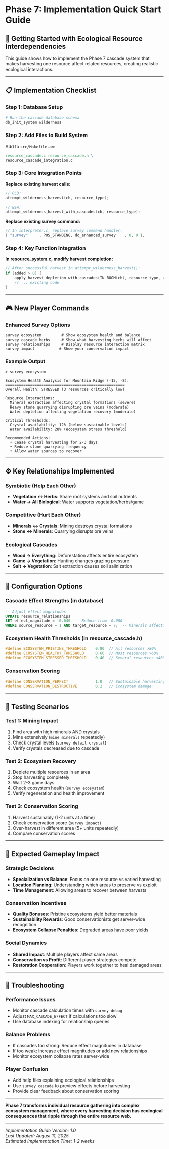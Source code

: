 # Phase 7: Implementation Quick Start Guide

## 🚀 **Getting Started with Ecological Resource Interdependencies**

This guide shows how to implement the Phase 7 cascade system that makes harvesting one resource affect related resources, creating realistic ecological interactions.

---

## 📋 **Implementation Checklist**

### **Step 1: Database Setup**
```bash
# Run the cascade database schema
db_init_system wilderness
```

### **Step 2: Add Files to Build System**
Add to `src/Makefile.am`:
```makefile
resource_cascade.c resource_cascade.h \
resource_cascade_integration.c
```

### **Step 3: Core Integration Points**

**Replace existing harvest calls:**
```c
// OLD: 
attempt_wilderness_harvest(ch, resource_type);

// NEW:
attempt_wilderness_harvest_with_cascades(ch, resource_type);
```

**Replace existing survey command:**
```c
// In interpreter.c, replace survey command handler:
{ "survey"     , POS_STANDING, do_enhanced_survey    , 0, 0 },
```

### **Step 4: Key Function Integration**

**In resource_system.c, modify harvest completion:**
```c
// After successful harvest in attempt_wilderness_harvest():
if (added > 0) {
    apply_harvest_depletion_with_cascades(IN_ROOM(ch), resource_type, added);
    // ... existing code
}
```

---

## 🎮 **New Player Commands**

### **Enhanced Survey Options**
```
survey ecosystem         # Show ecosystem health and balance
survey cascade herbs     # Show what harvesting herbs will affect
survey relationships     # Display resource interaction matrix
survey impact           # Show your conservation impact
```

### **Example Output**
```
> survey ecosystem

Ecosystem Health Analysis for Mountain Ridge (-15, -8):
=====================================================
Overall Health: STRESSED (3 resources critically low)

Resource Interactions:
  Mineral extraction affecting crystal formations (severe)
  Heavy stone quarrying disrupting ore veins (moderate)
  Water depletion affecting vegetation recovery (moderate)

Critical Thresholds:
  Crystal availability: 12% (below sustainable levels)
  Water availability: 28% (ecosystem stress threshold)
  
Recommended Actions:
  • Cease crystal harvesting for 2-3 days
  • Reduce stone quarrying frequency
  • Allow water sources to recover
```

---

## ⚙️ **Key Relationships Implemented**

### **Symbiotic (Help Each Other)**
- **Vegetation ↔ Herbs**: Share root systems and soil nutrients
- **Water → All Biological**: Water supports vegetation/herbs/game

### **Competitive (Hurt Each Other)**
- **Minerals ↔ Crystals**: Mining destroys crystal formations
- **Stone ↔ Minerals**: Quarrying disrupts ore veins

### **Ecological Cascades**
- **Wood → Everything**: Deforestation affects entire ecosystem
- **Game → Vegetation**: Hunting changes grazing pressure
- **Salt → Vegetation**: Salt extraction causes soil salinization

---

## 🔧 **Configuration Options**

### **Cascade Effect Strengths** (in database)
```sql
-- Adjust effect magnitudes
UPDATE resource_relationships 
SET effect_magnitude = -0.040  -- Reduce from -0.080
WHERE source_resource = 1 AND target_resource = 7;  -- Minerals affecting crystals
```

### **Ecosystem Health Thresholds** (in resource_cascade.h)
```c
#define ECOSYSTEM_PRISTINE_THRESHOLD    0.80  // All resources >80%
#define ECOSYSTEM_HEALTHY_THRESHOLD     0.60  // Most resources >60%
#define ECOSYSTEM_STRESSED_THRESHOLD    0.40  // Several resources <40%
```

### **Conservation Scoring** 
```c
#define CONSERVATION_PERFECT            1.0   // Sustainable harvesting
#define CONSERVATION_DESTRUCTIVE        0.2   // Ecosystem damage
```

---

## 🧪 **Testing Scenarios**

### **Test 1: Mining Impact**
1. Find area with high minerals AND crystals
2. Mine extensively (`mine minerals` repeatedly)
3. Check crystal levels (`survey detail crystal`)
4. Verify crystals decreased due to cascade

### **Test 2: Ecosystem Recovery**
1. Deplete multiple resources in an area
2. Stop harvesting completely  
3. Wait 2-3 game days
4. Check ecosystem health (`survey ecosystem`)
5. Verify regeneration and health improvement

### **Test 3: Conservation Scoring**
1. Harvest sustainably (1-2 units at a time)
2. Check conservation score (`survey impact`)
3. Over-harvest in different area (5+ units repeatedly)
4. Compare conservation scores

---

## 🎯 **Expected Gameplay Impact**

### **Strategic Decisions**
- **Specialization vs Balance**: Focus on one resource vs varied harvesting
- **Location Planning**: Understanding which areas to preserve vs exploit
- **Time Management**: Allowing areas to recover between harvests

### **Conservation Incentives**
- **Quality Bonuses**: Pristine ecosystems yield better materials
- **Sustainability Rewards**: Good conservationists get server-wide recognition
- **Ecosystem Collapse Penalties**: Degraded areas have poor yields

### **Social Dynamics**
- **Shared Impact**: Multiple players affect same areas
- **Conservation vs Profit**: Different player strategies compete
- **Restoration Cooperation**: Players work together to heal damaged areas

---

## 🚨 **Troubleshooting**

### **Performance Issues**
- Monitor cascade calculation times with `survey debug`
- Adjust `MAX_CASCADE_EFFECT` if calculations too slow
- Use database indexing for relationship queries

### **Balance Problems**
- If cascades too strong: Reduce effect magnitudes in database
- If too weak: Increase effect magnitudes or add new relationships
- Monitor ecosystem collapse rates server-wide

### **Player Confusion**
- Add help files explaining ecological relationships
- Use `survey cascade` to preview effects before harvesting
- Provide clear feedback about conservation scoring

---

**Phase 7 transforms individual resource gathering into complex ecosystem management, where every harvesting decision has ecological consequences that ripple through the entire resource web.**

---

*Implementation Guide Version: 1.0*  
*Last Updated: August 11, 2025*  
*Estimated Implementation Time: 1-2 weeks*
